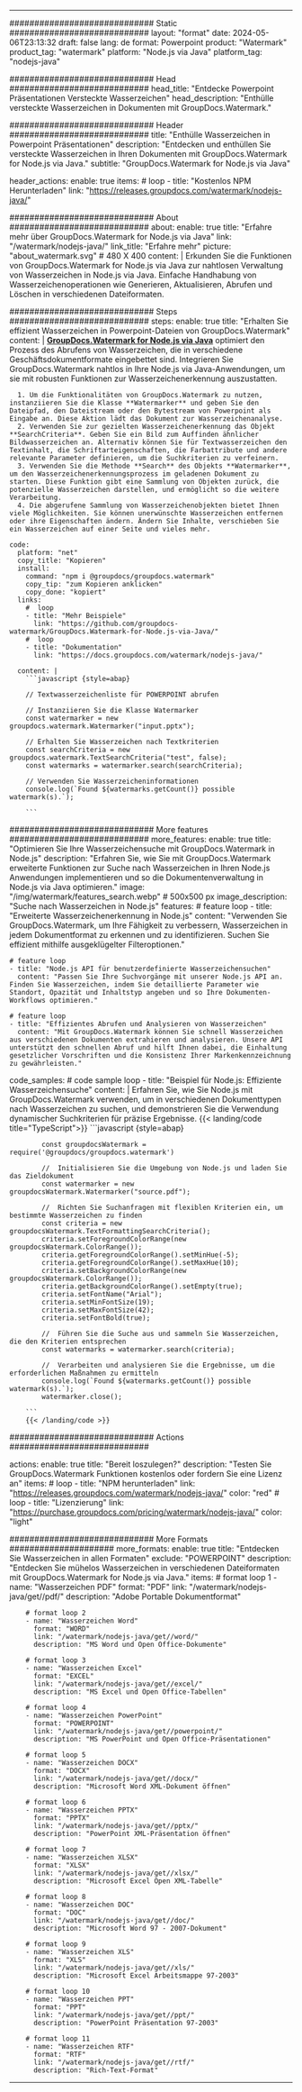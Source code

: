 
---
############################# Static ############################
layout: "format"
date:  2024-05-06T23:13:32
draft: false
lang: de
format: Powerpoint
product: "Watermark"
product_tag: "watermark"
platform: "Node.js via Java"
platform_tag: "nodejs-java"

############################# Head ############################
head_title: "Entdecke Powerpoint Präsentationen Versteckte Wasserzeichen"
head_description: "Enthülle versteckte Wasserzeichen in Dokumenten mit GroupDocs.Watermark."

############################# Header ############################
title: "Enthülle Wasserzeichen in Powerpoint Präsentationen" 
description: "Entdecken und enthüllen Sie versteckte Wasserzeichen in Ihren Dokumenten mit GroupDocs.Watermark for Node.js via Java."
subtitle: "GroupDocs.Watermark for Node.js via Java" 

header_actions:
  enable: true
  items:
    #  loop
    - title: "Kostenlos NPM Herunterladen"
      link: "https://releases.groupdocs.com/watermark/nodejs-java/"
      
############################# About ############################
about:
    enable: true
    title: "Erfahre mehr über GroupDocs.Watermark for Node.js via Java"
    link: "/watermark/nodejs-java/"
    link_title: "Erfahre mehr"
    picture: "about_watermark.svg" # 480 X 400
    content: |
       Erkunden Sie die Funktionen von GroupDocs.Watermark for Node.js via Java zur nahtlosen Verwaltung von Wasserzeichen in Node.js via Java. Einfache Handhabung von Wasserzeichenoperationen wie Generieren, Aktualisieren, Abrufen und Löschen in verschiedenen Dateiformaten.

############################# Steps ############################
steps:
    enable: true
    title: "Erhalten Sie effizient Wasserzeichen in Powerpoint-Dateien von GroupDocs.Watermark"
    content: |
      **[GroupDocs.Watermark for Node.js via Java](https://products.groupdocs.com/watermark/nodejs-java/)** optimiert den Prozess des Abrufens von Wasserzeichen, die in verschiedene Geschäftsdokumentformate eingebettet sind. Integrieren Sie GroupDocs.Watermark nahtlos in Ihre Node.js via Java-Anwendungen, um sie mit robusten Funktionen zur Wasserzeichenerkennung auszustatten.
      
      1. Um die Funktionalitäten von GroupDocs.Watermark zu nutzen, instanziieren Sie die Klasse **Watermarker** und geben Sie den Dateipfad, den Dateistream oder den Bytestream von Powerpoint als Eingabe an. Diese Aktion lädt das Dokument zur Wasserzeichenanalyse.
      2. Verwenden Sie zur gezielten Wasserzeichenerkennung das Objekt **SearchCriteria**. Geben Sie ein Bild zum Auffinden ähnlicher Bildwasserzeichen an. Alternativ können Sie für Textwasserzeichen den Textinhalt, die Schriftarteigenschaften, die Farbattribute und andere relevante Parameter definieren, um die Suchkriterien zu verfeinern.
      3. Verwenden Sie die Methode **Search** des Objekts **Watermarker**, um den Wasserzeichenerkennungsprozess im geladenen Dokument zu starten. Diese Funktion gibt eine Sammlung von Objekten zurück, die potenzielle Wasserzeichen darstellen, und ermöglicht so die weitere Verarbeitung.
      4. Die abgerufene Sammlung von Wasserzeichenobjekten bietet Ihnen viele Möglichkeiten. Sie können unerwünschte Wasserzeichen entfernen oder ihre Eigenschaften ändern. Ändern Sie Inhalte, verschieben Sie ein Wasserzeichen auf einer Seite und vieles mehr.
   
    code:
      platform: "net"
      copy_title: "Kopieren"
      install:
        command: "npm i @groupdocs/groupdocs.watermark"
        copy_tip: "zum Kopieren anklicken"
        copy_done: "kopiert"
      links:
        #  loop
        - title: "Mehr Beispiele"
          link: "https://github.com/groupdocs-watermark/GroupDocs.Watermark-for-Node.js-via-Java/"
        #  loop
        - title: "Dokumentation"
          link: "https://docs.groupdocs.com/watermark/nodejs-java/"
          
      content: |
        ```javascript {style=abap}

        // Textwasserzeichenliste für POWERPOINT abrufen

        // Instanziieren Sie die Klasse Watermarker
        const watermarker = new groupdocs.watermark.Watermarker("input.pptx");
        
        // Erhalten Sie Wasserzeichen nach Textkriterien
        const searchCriteria = new groupdocs.watermark.TextSearchCriteria("test", false);
        const watermarks = watermarker.search(searchCriteria);

        // Verwenden Sie Wasserzeicheninformationen
        console.log(`Found ${watermarks.getCount()} possible watermark(s).`);
        
        ```            

############################# More features ############################
more_features:
  enable: true
  title: "Optimieren Sie Ihre Wasserzeichensuche mit GroupDocs.Watermark in Node.js"
  description: "Erfahren Sie, wie Sie mit GroupDocs.Watermark erweiterte Funktionen zur Suche nach Wasserzeichen in Ihren Node.js Anwendungen implementieren und so die Dokumentenverwaltung in Node.js via Java optimieren."
  image: "/img/watermark/features_search.webp" # 500x500 px
  image_description: "Suche nach Wasserzeichen in Node.js"
  features:
    # feature loop
    - title: "Erweiterte Wasserzeichenerkennung in Node.js"
      content: "Verwenden Sie GroupDocs.Watermark, um Ihre Fähigkeit zu verbessern, Wasserzeichen in jedem Dokumentformat zu erkennen und zu identifizieren. Suchen Sie effizient mithilfe ausgeklügelter Filteroptionen."

    # feature loop
    - title: "Node.js API für benutzerdefinierte Wasserzeichensuchen"
      content: "Passen Sie Ihre Suchvorgänge mit unserer Node.js API an. Finden Sie Wasserzeichen, indem Sie detaillierte Parameter wie Standort, Opazität und Inhaltstyp angeben und so Ihre Dokumenten-Workflows optimieren."

    # feature loop
    - title: "Effizientes Abrufen und Analysieren von Wasserzeichen"
      content: "Mit GroupDocs.Watermark können Sie schnell Wasserzeichen aus verschiedenen Dokumenten extrahieren und analysieren. Unsere API unterstützt den schnellen Abruf und hilft Ihnen dabei, die Einhaltung gesetzlicher Vorschriften und die Konsistenz Ihrer Markenkennzeichnung zu gewährleisten."
      
  code_samples:
    # code sample loop
    - title: "Beispiel für Node.js: Effiziente Wasserzeichensuche"
      content: |
        Erfahren Sie, wie Sie Node.js mit GroupDocs.Watermark verwenden, um in verschiedenen Dokumenttypen nach Wasserzeichen zu suchen, und demonstrieren Sie die Verwendung dynamischer Suchkriterien für präzise Ergebnisse.
        {{< landing/code title="TypeScript">}}
        ```javascript {style=abap}
        
            const groupdocsWatermark = require('@groupdocs/groupdocs.watermark')

            //  Initialisieren Sie die Umgebung von Node.js und laden Sie das Zieldokument
            const watermarker = new groupdocsWatermark.Watermarker("source.pdf");

            //  Richten Sie Suchanfragen mit flexiblen Kriterien ein, um bestimmte Wasserzeichen zu finden
            const criteria = new groupdocsWatermark.TextFormattingSearchCriteria();
            criteria.setForegroundColorRange(new groupdocsWatermark.ColorRange());
            criteria.getForegroundColorRange().setMinHue(-5);
            criteria.getForegroundColorRange().setMaxHue(10);
            criteria.setBackgroundColorRange(new groupdocsWatermark.ColorRange());
            criteria.getBackgroundColorRange().setEmpty(true);
            criteria.setFontName("Arial");
            criteria.setMinFontSize(19);
            criteria.setMaxFontSize(42);
            criteria.setFontBold(true);
  
            //  Führen Sie die Suche aus und sammeln Sie Wasserzeichen, die den Kriterien entsprechen
            const watermarks = watermarker.search(criteria);

            //  Verarbeiten und analysieren Sie die Ergebnisse, um die erforderlichen Maßnahmen zu ermitteln
            console.log(`Found ${watermarks.getCount()} possible watermark(s).`);
            watermarker.close();

        ```
        {{< /landing/code >}}


############################# Actions ############################

actions:
  enable: true
  title: "Bereit loszulegen?"
  description: "Testen Sie GroupDocs.Watermark Funktionen kostenlos oder fordern Sie eine Lizenz an"
  items:
    #  loop
    - title: "NPM herunterladen"
      link: "https://releases.groupdocs.com/watermark/nodejs-java/"
      color: "red"
        #  loop
    - title: "Lizenzierung"
      link: "https://purchase.groupdocs.com/pricing/watermark/nodejs-java/"
      color: "light"


############################# More Formats #####################
more_formats:
    enable: true
    title: "Entdecken Sie Wasserzeichen in allen Formaten"
    exclude: "POWERPOINT"
    description: "Entdecken Sie mühelos Wasserzeichen in verschiedenen Dateiformaten mit GroupDocs.Watermark for Node.js via Java."
    items: 
        # format loop 1
        - name: "Wasserzeichen PDF"
          format: "PDF"
          link: "/watermark/nodejs-java/get//pdf/"
          description: "Adobe Portable Dokumentformat"

        # format loop 2
        - name: "Wasserzeichen Word"
          format: "WORD"
          link: "/watermark/nodejs-java/get//word/"
          description: "MS Word und Open Office-Dokumente"
          
        # format loop 3
        - name: "Wasserzeichen Excel"
          format: "EXCEL"
          link: "/watermark/nodejs-java/get//excel/"
          description: "MS Excel und Open Office-Tabellen"

        # format loop 4
        - name: "Wasserzeichen PowerPoint"
          format: "POWERPOINT"
          link: "/watermark/nodejs-java/get//powerpoint/"
          description: "MS PowerPoint und Open Office-Präsentationen"

        # format loop 5
        - name: "Wasserzeichen DOCX"
          format: "DOCX"
          link: "/watermark/nodejs-java/get//docx/"
          description: "Microsoft Word XML-Dokument öffnen"
          
        # format loop 6
        - name: "Wasserzeichen PPTX"
          format: "PPTX"
          link: "/watermark/nodejs-java/get//pptx/"
          description: "PowerPoint XML-Präsentation öffnen"
          
        # format loop 7
        - name: "Wasserzeichen XLSX"
          format: "XLSX"
          link: "/watermark/nodejs-java/get//xlsx/"
          description: "Microsoft Excel Open XML-Tabelle"

        # format loop 8
        - name: "Wasserzeichen DOC"
          format: "DOC"
          link: "/watermark/nodejs-java/get//doc/"
          description: "Microsoft Word 97 - 2007-Dokument"

        # format loop 9
        - name: "Wasserzeichen XLS"
          format: "XLS"
          link: "/watermark/nodejs-java/get//xls/"
          description: "Microsoft Excel Arbeitsmappe 97-2003"

        # format loop 10
        - name: "Wasserzeichen PPT"
          format: "PPT"
          link: "/watermark/nodejs-java/get//ppt/"
          description: "PowerPoint Präsentation 97-2003"

        # format loop 11
        - name: "Wasserzeichen RTF"
          format: "RTF"
          link: "/watermark/nodejs-java/get//rtf/"
          description: "Rich-Text-Format"

---